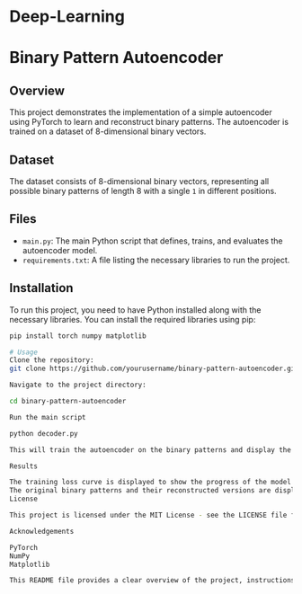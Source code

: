 # Deep-Learning
# Binary Pattern Autoencoder

## Overview
This project demonstrates the implementation of a simple autoencoder using PyTorch to learn and reconstruct binary patterns. The autoencoder is trained on a dataset of 8-dimensional binary vectors.

## Dataset
The dataset consists of 8-dimensional binary vectors, representing all possible binary patterns of length 8 with a single `1` in different positions.

## Files
- `main.py`: The main Python script that defines, trains, and evaluates the autoencoder model.
- `requirements.txt`: A file listing the necessary libraries to run the project.

## Installation
To run this project, you need to have Python installed along with the necessary libraries. You can install the required libraries using pip:

```bash
pip install torch numpy matplotlib

# Usage
Clone the repository:
git clone https://github.com/yourusername/binary-pattern-autoencoder.git

Navigate to the project directory:

cd binary-pattern-autoencoder

Run the main script

python decoder.py

This will train the autoencoder on the binary patterns and display the training loss curve and a comparison of the original and reconstructed binary patterns.

Results

The training loss curve is displayed to show the progress of the model training.
The original binary patterns and their reconstructed versions are displayed for comparison.
License

This project is licensed under the MIT License - see the LICENSE file for details.

Acknowledgements

PyTorch
NumPy
Matplotlib

This README file provides a clear overview of the project, instructions on how to install dependencies and run the code, and details about the functionality of the main script. Adjust the repository URL and any other specific details as necessary.

